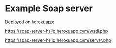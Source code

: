 # Example Soap server 

Deployed on herokuapp:
 
https://soap-server-hello.herokuapp.com/wsdl.php

https://soap-server-hello.herokuapp.com/server.php
